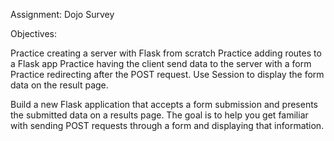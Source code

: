Assignment: Dojo Survey

Objectives:

Practice creating a server with Flask from scratch
Practice adding routes to a Flask app
Practice having the client send data to the server with a form
Practice redirecting after the POST request.
Use Session to display the form data on the result page.



Build a new Flask application that accepts a form submission and presents the submitted data on a results page.
The goal is to help you get familiar with sending POST requests through a form and displaying that information. 

